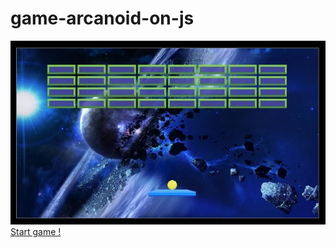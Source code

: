 # game-arcanoid-on-js
<img src="cover.jpg"/>
<a href="https://westerovs.github.io/game-arcanoid-on-js/" target="_blank">Start game !</a>
